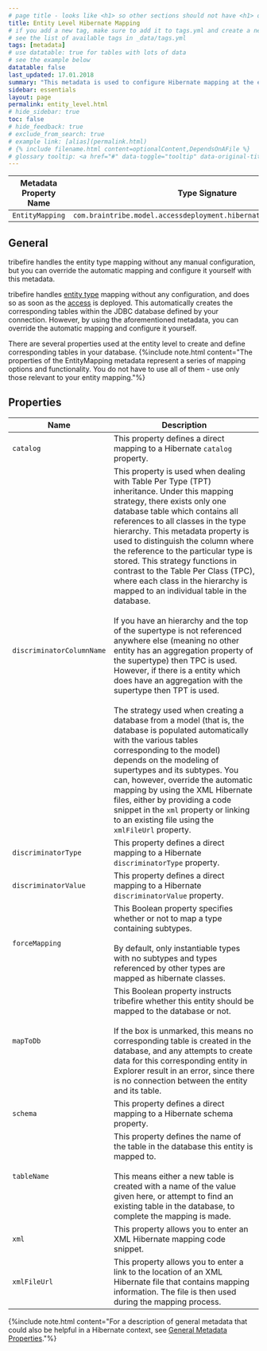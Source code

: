 ```yaml
---
# page title - looks like <h1> so other sections should not have <h1> or single-hash headings
title: Entity Level Hibernate Mapping
# if you add a new tag, make sure to add it to tags.yml and create a new page in pages/tags
# see the list of available tags in _data/tags.yml
tags: [metadata]
# use datatable: true for tables with lots of data
# see the example below
datatable: false
last_updated: 17.01.2018
summary: "This metadata is used to configure Hibernate mapping at the entity level"
sidebar: essentials
layout: page
permalink: entity_level.html
# hide_sidebar: true
toc: false
# hide_feedback: true
# exclude_from_search: true
# example link: [alias](permalink.html)
# {% include filename.html content=optionalContent,DependsOnAFile %}
# glossary tooltip: <a href="#" data-toggle="tooltip" data-original-title="{{site.data.glossary.entity_type}}">entity types</a>
---
```


Metadata Property Name  | Type Signature  
------- | -----------
`EntityMapping` | `com.braintribe.model.accessdeployment.hibernate.meta.EntityMapping`

## General
tribefire handles the entity type mapping without any manual configuration, but you can override the automatic mapping and configure it yourself with this metadata.

tribefire handles <a href="#" data-toggle="tooltip" data-original-title="{{site.data.glossary.entity_type}}">entity type</a> mapping without any configuration, and does so as soon as the <a href="#" data-toggle="tooltip" data-original-title="{{site.data.glossary.access}}">access</a> is deployed. This automatically creates the corresponding tables within the JDBC database defined by your connection. However, by using the aforementioned metadata, you can override the automatic mapping and configure it yourself.

There are several properties used at the entity level to create and define corresponding tables in your database.
{%include note.html content="The properties of the EntityMapping metadata represent a series of mapping options and functionality. You do not have to use all of them - use only those relevant to your entity mapping."%}

## Properties

Name | Description
------| ---------
`catalog` | This property defines a direct mapping to a Hibernate `catalog` property.
`discriminatorColumnName` | This property is used when dealing with Table Per Type (TPT) inheritance. Under this mapping strategy, there exists only one database table which contains all references to all classes in the type hierarchy. This metadata property is used to distinguish the column where the reference to the particular type is stored. This strategy functions in contrast to the Table Per Class (TPC), where each class in the hierarchy is mapped to an individual table in the database. <br/> <br/> If you have an hierarchy and the top of the supertype is not referenced anywhere else (meaning no other entity has an aggregation property of the supertype) then TPC is used. However, if there is a entity which does have an aggregation with the supertype then TPT is used. <br/> <br/> The strategy used when creating a database from a model (that is, the database is populated automatically with the various tables corresponding to the model) depends on the modeling of supertypes and its subtypes. You can, however, override the automatic mapping by using the XML Hibernate files, either by providing a code snippet in the `xml` property or linking to an existing file using the `xmlFileUrl` property.
`discriminatorType` | This property defines a direct mapping to a Hibernate `discriminatorType` property.
`discriminatorValue` | This property defines a direct mapping to a Hibernate `discriminatorValue` property.
`forceMapping` | This Boolean property specifies whether or not to map a type containing subtypes. <br/> <br/> By default, only instantiable types with no subtypes and types referenced by other types are mapped as hibernate classes.
`mapToDb` |This Boolean property instructs tribefire whether this entity should be mapped to the database or not. <br/> <br/> If the box is unmarked, this means no corresponding table is created in the database, and any attempts to create data for this corresponding entity in Explorer result in an error, since there is no connection between the entity and its table.
`schema` | This property defines a direct mapping to a Hibernate schema property.
`tableName` |This property defines the name of the table in the database this entity is mapped to. <br/> <br/> This means either a new table is created with a name of the value given here, or attempt to find an existing table in the database, to complete the mapping is made.
`xml` | This property allows you to enter an XML Hibernate mapping code snippet.
`xmlFileUrl` | This property allows you to enter a link to the location of an XML Hibernate file that contains mapping information. The file is then used during the mapping process.

{%include note.html content="For a description of general metadata that could also be helpful in a Hibernate context, see [General Metadata Properties](general_metadata_properties.html)."%}
